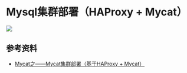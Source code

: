 # Mysql集群部署（HAProxy + Mycat）

![](https://img-blog.csdn.net/20170718234554006?watermark/2/text/aHR0cDovL2Jsb2cuY3Nkbi5uZXQvbDEwMjgzODY4MDQ=/font/5a6L5L2T/fontsize/400/fill/I0JBQkFCMA==/dissolve/70/gravity/Center)

## 参考资料

- [ Mycat之——Mycat集群部署（基于HAProxy + Mycat）](https://blog.csdn.net/l1028386804/article/details/75331934)